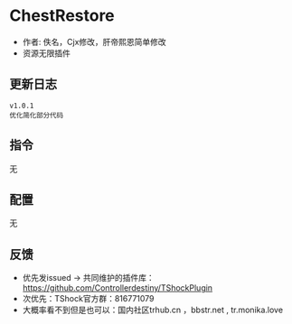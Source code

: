 # ChestRestore

- 作者: 佚名，Cjx修改，肝帝熙恩简单修改
- 资源无限插件

## 更新日志

```
v1.0.1
优化简化部分代码
```

## 指令

无

## 配置

无

## 反馈
- 优先发issued -> 共同维护的插件库：https://github.com/Controllerdestiny/TShockPlugin
- 次优先：TShock官方群：816771079
- 大概率看不到但是也可以：国内社区trhub.cn ，bbstr.net , tr.monika.love
